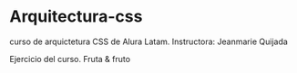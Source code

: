 # Arquitectura-css
curso de arquictetura CSS de Alura Latam. 
Instructora: Jeanmarie Quijada

Ejercicio del curso. 
Fruta & fruto
